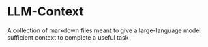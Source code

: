 # LLM-Context
A collection of markdown files meant to give a large-language model sufficient context to complete a useful task
